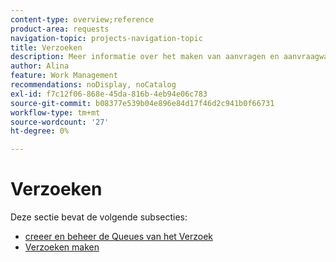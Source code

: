 ```yaml
---
content-type: overview;reference
product-area: requests
navigation-topic: projects-navigation-topic
title: Verzoeken
description: Meer informatie over het maken van aanvragen en aanvraagwachtrijen vindt u in de volgende secties.
author: Alina
feature: Work Management
recommendations: noDisplay, noCatalog
exl-id: f7c12f06-868e-45da-816b-4eb94e06c783
source-git-commit: b08377e539b04e896e84d17f46d2c941b0f66731
workflow-type: tm+mt
source-wordcount: '27'
ht-degree: 0%

---
```


# Verzoeken

Deze sectie bevat de volgende subsecties:

* [ creeer en beheer de Queues van het Verzoek ](../../manage-work/requests/create-and-manage-request-queues/create-manage-request-queues.md)
* [Verzoeken maken](../../manage-work/requests/create-requests/create-requests.md)
